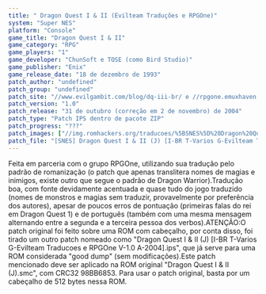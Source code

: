 ```yaml
---
title: " Dragon Quest I & II (Evilteam Traduções e RPGOne)"
system: "Super NES"
platform: "Console"
game_title: "Dragon Quest I & II"
game_category: "RPG"
game_players: "1"
game_developer: "ChunSoft e TOSE (como Bird Studio)"
game_publisher: "Enix"
game_release_date: "18 de dezembro de 1993"
patch_author: "undefined"
patch_group: "undefined"
patch_site: "//www.evilgambit.com/blog/dq-iii-br/ e //rpgone.emuxhaven.net/"
patch_version: "1.0"
patch_release: "31 de outubro (correção em 2 de novembro) de 2004"
patch_type: "Patch IPS dentro de pacote ZIP"
patch_progress: "???"
patch_images: ["//img.romhackers.org/traducoes/%5BSNES%5D%20Dragon%20Quest%20I%20&%20II%20-%20Evilteam%20Traducoes%20e%20RPGOne%20-%201.png","//img.romhackers.org/traducoes/%5BSNES%5D%20Dragon%20Quest%20I%20&%20II%20-%20Evilteam%20Traducoes%20e%20RPGOne%20-%202.png","//img.romhackers.org/traducoes/%5BSNES%5D%20Dragon%20Quest%20I%20&%20II%20-%20Evilteam%20Traducoes%20e%20RPGOne%20-%203.png"]
patch_file: "[SNES] Dragon Quest I & II (J) [I-BR T-Varios G-Evilteam Traduções e RPGOne V-1.0 A-2004].zip"
---
```

Feita em parceria com o grupo RPGOne, utilizando sua tradução pelo padrão de romanização (o patch que apenas translitera nomes de magias e inimigos, existe outro que segue o padrão de Dragon Warrior).Tradução boa, com fonte devidamente acentuada e quase tudo do jogo traduzido (nomes de monstros e magias sem traduzir, provavelmente por preferência dos autores), apesar de poucos erros de pontuação (primeiras falas do rei em Dragon Quest 1) e de português (também com uma mesma mensagem alternando entre a segunda e a terceira pessoa dos verbos).ATENÇÃO:O patch original foi feito sobre uma ROM com cabeçalho, por conta disso, foi tirado um outro patch nomeado como "Dragon Quest I & II (J) [I-BR T-Varios G-Evilteam Traducoes e RPGOne V-1.0 A-2004].ips", que já serve para uma ROM considerada "good dump" (sem modificações).Este patch mencionado deve ser aplicado na ROM original "Dragon Quest I & II (J).smc", com CRC32 98BB6853. Para usar o patch original, basta por um cabeçalho de 512 bytes nessa ROM.